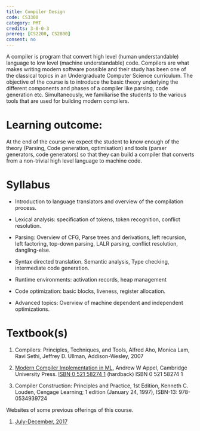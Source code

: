 ```yaml
---
title: Compiler Design
code: CS3300
category: PMT
credits: 3-0-0-3
prereq: [CS2200, CS2800]
consent: no
---
```


A compiler is program that convert high level (human understandable)
language to low level (machine understandable) code. Compilers are
what makes writing modern software possible and their study has been
one of the classical topics in an Undergraduate Computer Science
curriculum. The objective of the course is to introduce the basic
theory underlying the different components and phases of a compiler
like parsing, code generation etc. Simultaneously, we familiarise the
students to the various tools that are used for building modern
compilers.

# Learning outcome:

At the end of the course we expect the student to know enough of the
theory (Parsing, Code generation, optimisation) and tools (parser
generators, code generators) so that they can build a compiler that
converts from a non-trivial high level language to machine code.


# Syllabus

* Introduction to language translators and overview of the compilation
  process.

* Lexical analysis: specification of tokens, token recognition,
  conflict resolution.

* Parsing: Overview of CFG, Parse trees and derivations, left
  recursion, left factoring, top-down parsing, LALR parsing, conflict
  resolution, dangling-else.

* Syntax directed translation. Semantic analysis, Type checking,
  intermediate code generation.

* Runtime environments: activation records, heap management

* Code optimization: basic blocks, liveness, register allocation.

* Advanced topics: Overview of machine dependent and independent optimizations.


# Textbook(s)

1. Compilers: Principles, Techniques, and Tools, Alfred Aho, Monica
   Lam, Ravi Sethi, Jeffrey D. Ullman, Addison-Wesley, 2007

2. [Modern Compiler Implementation in ML][appel], Andrew W Appel,
   Cambridge University Press.  [ISBN 0 521 58274 1][isbn-hard]
   (hardback) ISBN 0 521 58274 1

3. Compiler Construction: Principles and Practice, 1st Edition,
   Kenneth C. Louden, Cengage Learning; 1 edition (January 24, 1997),
   ISBN-13: 978-0534939724


Websites of some previous offerings of this course.

1. [July-December, 2017](https://bitbucket.org/piyush-kurur/compilers)

[appel]: <https://www.cs.princeton.edu/~appel/modern/ml/>
[isbn-hard]: <http://www.worldcat.org/isbn/0521582741>
